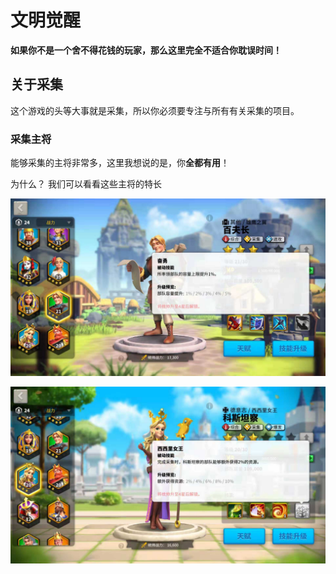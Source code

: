 # 文明觉醒

**如果你不是一个舍不得花钱的玩家，那么这里完全不适合你耽误时间！**

## 关于采集

这个游戏的头等大事就是采集，所以你必须要专注与所有有关采集的项目。

### 采集主将

能够采集的主将非常多，这里我想说的是，你**全都有用**！

为什么？ 我们可以看看这些主将的特长

![采集主将](static/img/639963208852438339.jpg)

![alt](static/img/微信图片_201811201528351.jpg)
